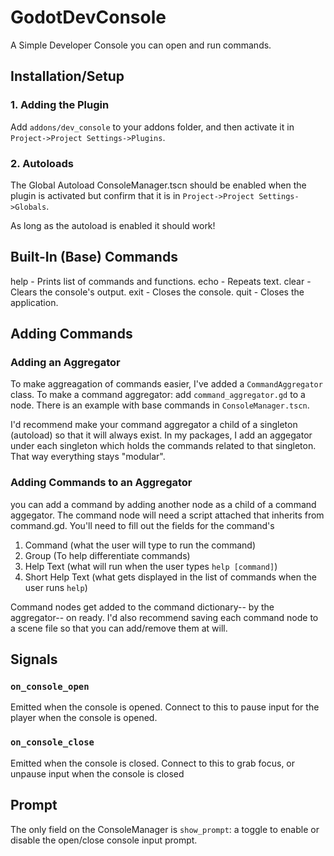 # GodotDevConsole
A Simple Developer Console you can open and run commands.

## Installation/Setup

### 1. Adding the Plugin
Add `addons/dev_console` to your addons folder, and then activate it in `Project->Project Settings->Plugins`.  

### 2. Autoloads

The Global Autoload ConsoleManager.tscn should be enabled when the plugin is activated but confirm that it is in `Project->Project Settings->Globals`.

As long as the autoload is enabled it should work!

## Built-In (Base) Commands

help - Prints list of commands and functions.
echo - Repeats <arg> text.
clear - Clears the console's output.
exit - Closes the console.
quit - Closes the application.

## Adding Commands

### Adding an Aggregator

To make aggreagation of commands easier, I've added a `CommandAggregator` class. To make a command aggregator: add `command_aggregator.gd` to a node. There is an example with base commands in `ConsoleManager.tscn`.

I'd recommend make your command aggregator a child of a singleton (autoload) so that it will always exist. In my packages, I add an aggegator under each singleton which holds the commands related to that singleton. That way everything stays "modular".

### Adding Commands to an Aggregator

you can add a command by adding another node as a child of a command aggegator.
The command node will need a script attached that inherits from command.gd. You'll need to fill out the fields for the command's
1. Command (what the user will type to run the command)
2. Group (To help differentiate commands)
3. Help Text (what will run when the user types `help [command]`)
4. Short Help Text (what gets displayed in the list of commands when the user runs `help`)

Command nodes get added to the command dictionary-- by the aggregator-- on ready. I'd also recommend saving each command node to a scene file so that you can add/remove them at will.

## Signals

### `on_console_open`

Emitted when the console is opened. Connect to this to pause input for the player when the console is opened.

### `on_console_close`

Emitted when the console is closed. Connect to this to grab focus, or unpause input when the console is closed

## Prompt

The only field on the ConsoleManager is `show_prompt`: a toggle to enable or disable the open/close console input prompt.
